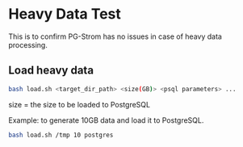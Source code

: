 # Heavy Data Test

This is to confirm PG-Strom has no issues in case of heavy data processing.


## Load heavy data 

```bash
bash load.sh <target_dir_path> <size(GB)> <psql parameters> ...
```

size = the size to be loaded to PostgreSQL

Example: to generate 10GB data and load it to PostgreSQL.
```bash
bash load.sh /tmp 10 postgres
```

